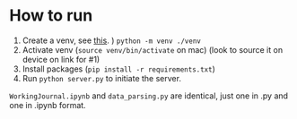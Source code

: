 # How to run

1. Create a venv, see [this](https://www.geeksforgeeks.org/create-virtual-environment-using-venv-python/).
) `python -m venv ./venv`
2. Activate venv (`source venv/bin/activate` on mac) (look to source it on device on link for #1)
3. Install packages (`pip install -r requirements.txt`)
4. Run `python server.py` to initiate the server.

`WorkingJournal.ipynb` and `data_parsing.py` are identical, just one in .py and one in .ipynb format.


